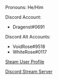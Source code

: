 Pronouns: He/Him

Discord Account:
- Dragenst#0691

Discord Alt Accounts:
- VoidRose#9518
- WhiteRose#0117

[Steam User Profile](https://steamcommunity.com/id/Dragenst)

[Discord Stream Server](https://discord.com/invite/Fnpe7tCj5d)
